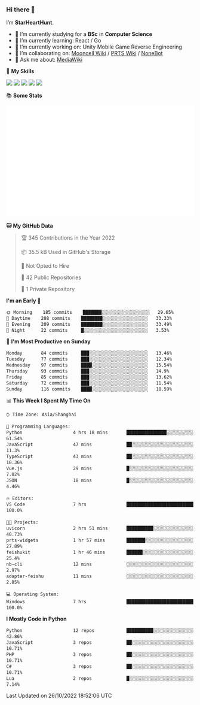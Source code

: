 ### Hi there 👋

I’m **StarHeartHunt**.

- 🏫 I’m currently studying for a **BSc** in **Computer Science**
- 🌱 I’m currently learning: React / Go
- 🔭 I’m currently working on: Unity Mobile Game Reverse Engineering
- 👯 I’m collaborating on: [Mooncell Wiki](https://fgo.wiki/) / [PRTS Wiki](http://prts.wiki/) / [NoneBot](https://github.com/nonebot)
- 💬 Ask me about: [MediaWiki](https://www.mediawiki.org)

🌟 **My Skills**

![](https://img.shields.io/badge/-Python-3e74a2?style=flat-square&logo=Python&logoColor=fff)
![](https://img.shields.io/badge/-Vue-4fc08d?style=flat-square&logo=vue.js&logoColor=fff)
![](https://img.shields.io/badge/-Node.js-339933?style=flat-square&logo=node.js&logoColor=fff)
![](https://img.shields.io/badge/-Linux-000000?style=flat-square&logo=Linux&logoColor=fff)
![](https://img.shields.io/badge/-Dotnet-512bd4?style=flat-square&logo=.net&logoColor=fff)

📚 **Some Stats**

![](https://github.com/StarHeartHunt/github-stats/blob/master/generated/overview.svg)

<!--START_SECTION:waka-->
**🐱 My GitHub Data** 

> 🏆 345 Contributions in the Year 2022
 > 
> 📦 35.5 kB Used in GitHub's Storage 
 > 
> 🚫 Not Opted to Hire
 > 
> 📜 42 Public Repositories 
 > 
> 🔑 1 Private Repository 
 > 
**I'm an Early 🐤** 

```text
🌞 Morning    185 commits    ███████░░░░░░░░░░░░░░░░░░   29.65% 
🌆 Daytime    208 commits    ████████░░░░░░░░░░░░░░░░░   33.33% 
🌃 Evening    209 commits    ████████░░░░░░░░░░░░░░░░░   33.49% 
🌙 Night      22 commits     █░░░░░░░░░░░░░░░░░░░░░░░░   3.53%

```
📅 **I'm Most Productive on Sunday** 

```text
Monday       84 commits     ███░░░░░░░░░░░░░░░░░░░░░░   13.46% 
Tuesday      77 commits     ███░░░░░░░░░░░░░░░░░░░░░░   12.34% 
Wednesday    97 commits     ████░░░░░░░░░░░░░░░░░░░░░   15.54% 
Thursday     93 commits     ███░░░░░░░░░░░░░░░░░░░░░░   14.9% 
Friday       85 commits     ███░░░░░░░░░░░░░░░░░░░░░░   13.62% 
Saturday     72 commits     ███░░░░░░░░░░░░░░░░░░░░░░   11.54% 
Sunday       116 commits    ████░░░░░░░░░░░░░░░░░░░░░   18.59%

```


📊 **This Week I Spent My Time On** 

```text
⌚︎ Time Zone: Asia/Shanghai

💬 Programming Languages: 
Python                   4 hrs 18 mins       ███████████████░░░░░░░░░░   61.54% 
JavaScript               47 mins             ██░░░░░░░░░░░░░░░░░░░░░░░   11.3% 
TypeScript               43 mins             ██░░░░░░░░░░░░░░░░░░░░░░░   10.36% 
Vue.js                   29 mins             █░░░░░░░░░░░░░░░░░░░░░░░░   7.02% 
JSON                     18 mins             █░░░░░░░░░░░░░░░░░░░░░░░░   4.46%

🔥 Editors: 
VS Code                  7 hrs               █████████████████████████   100.0%

🐱‍💻 Projects: 
uvicorn                  2 hrs 51 mins       ██████████░░░░░░░░░░░░░░░   40.73% 
prts-widgets             1 hr 57 mins        ███████░░░░░░░░░░░░░░░░░░   27.89% 
feishukit                1 hr 46 mins        ██████░░░░░░░░░░░░░░░░░░░   25.4% 
nb-cli                   12 mins             ░░░░░░░░░░░░░░░░░░░░░░░░░   2.97% 
adapter-feishu           11 mins             ░░░░░░░░░░░░░░░░░░░░░░░░░   2.85%

💻 Operating System: 
Windows                  7 hrs               █████████████████████████   100.0%

```

**I Mostly Code in Python** 

```text
Python                   12 repos            ██████████░░░░░░░░░░░░░░░   42.86% 
JavaScript               3 repos             ██░░░░░░░░░░░░░░░░░░░░░░░   10.71% 
PHP                      3 repos             ██░░░░░░░░░░░░░░░░░░░░░░░   10.71% 
C#                       3 repos             ██░░░░░░░░░░░░░░░░░░░░░░░   10.71% 
Lua                      2 repos             █░░░░░░░░░░░░░░░░░░░░░░░░   7.14%

```



 Last Updated on 26/10/2022 18:52:06 UTC
<!--END_SECTION:waka-->
